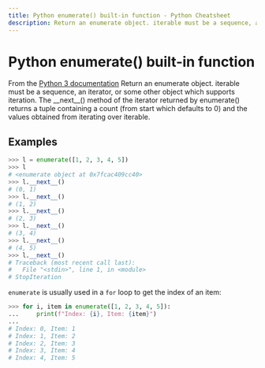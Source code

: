 ```yaml
---
title: Python enumerate() built-in function - Python Cheatsheet
description: Return an enumerate object. iterable must be a sequence, an iterator, or some other object which supports iteration. The __next__() method of the iterator returned by enumerate() returns a tuple containing a count (from start which defaults to 0) and the values obtained from iterating over iterable.
---
```


# Python enumerate() built-in function

<base-disclaimer>
  <base-disclaimer-title>
    From the <a target="_blank" href="https://docs.python.org/3/library/functions.html#enumerate">Python 3 documentation</a>
  </base-disclaimer-title>
  <base-disclaimer-content>
   Return an enumerate object. iterable must be a sequence, an iterator, or some other object which supports iteration. The __next__() method of the iterator returned by enumerate() returns a tuple containing a count (from start which defaults to 0) and the values obtained from iterating over iterable.
  </base-disclaimer-content>
</base-disclaimer>

## Examples

```python
>>> l = enumerate([1, 2, 3, 4, 5])
>>> l
# <enumerate object at 0x7fcac409cc40>
>>> l.__next__()
# (0, 1)
>>> l.__next__()
# (1, 2)
>>> l.__next__()
# (2, 3)
>>> l.__next__()
# (3, 4)
>>> l.__next__()
# (4, 5)
>>> l.__next__()
# Traceback (most recent call last):
#   File "<stdin>", line 1, in <module>
# StopIteration
```

`enumerate` is usually used in a `for` loop to get the index of an item:

```python
>>> for i, item in enumerate([1, 2, 3, 4, 5]):
...     print(f"Index: {i}, Item: {item}")
...
# Index: 0, Item: 1
# Index: 1, Item: 2
# Index: 2, Item: 3
# Index: 3, Item: 4
# Index: 4, Item: 5
```
